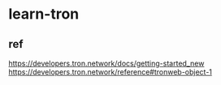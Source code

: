 # learn-tron

## ref

https://developers.tron.network/docs/getting-started_new
https://developers.tron.network/reference#tronweb-object-1